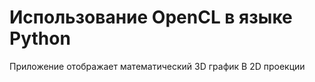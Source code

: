 # Использование OpenCL в языке Python 

Приложение отображает математический 3D график В 2D проекции
